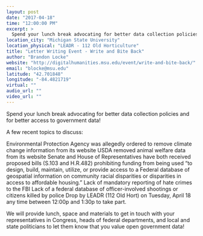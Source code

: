 ```yaml
---
layout: post
date: "2017-04-18"
time: "12:00:00 PM"
excerpt: >
  Spend your lunch break advocating for better data collection policies and for better access to government data...
location_city: "Michigan State University"
location_physical: "LEADR - 112 Old Horticulture"
title: "Letter Writing Event - Write and Bite Back"
author: "Brandon Locke"
website: "http://digitalhumanities.msu.edu/event/write-and-bite-back/"
email: "blocke@msu.edu"
latitude: "42.701848"
longitude: "-84.4821719"
virtual: ""
audio_url: ""
video_url: ""
---
```


Spend your lunch break advocating for better data collection policies and for better access to government data!

A few recent topics to discuss:

Environmental Protection Agency was allegedly ordered to remove climate change information from its website
USDA removed animal welfare data from its website
Senate and House of Representatives have both received proposed bills (S.103 and H.R.482) prohibiting funding from being used “to design, build, maintain, utilize, or provide access to a Federal database of geospatial information on community racial disparities or disparities in access to affordable housing.”
Lack of mandatory reporting of hate crimes to the FBI
Lack of a federal database of officer-involved shootings or citizens killed by police
Drop by LEADR (112 Old Hort) on Tuesday, April 18 any time between 12:00p and 1:30p to take part.

We will provide lunch, space and materials to get in touch with your representatives in Congress, heads of federal departments, and local and state politicians to let them know that you value open government data!
